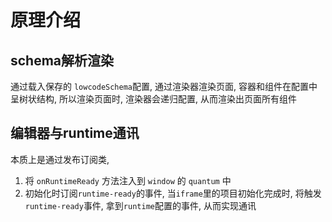 # 原理介绍

## schema解析渲染
通过载入保存的 `lowcodeSchema`配置, 通过渲染器渲染页面, 容器和组件在配置中呈树状结构, 所以渲染页面时, 渲染器会递归配置, 从而渲染出页面所有组件

## 编辑器与runtime通讯
本质上是通过发布订阅类, 
1. 将 `onRuntimeReady` 方法注入到 `window` 的 `quantum` 中
2. 初始化时订阅`runtime-ready`的事件, 当`iframe`里的项目初始化完成时, 将触发`runtime-ready`事件, 拿到`runtime`配置的事件, 从而实现通讯
